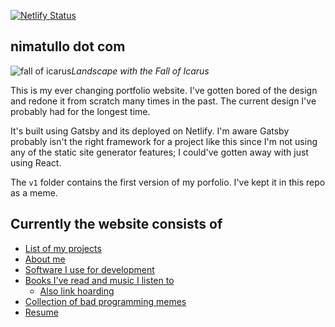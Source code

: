 [![Netlify Status](https://api.netlify.com/api/v1/badges/d712b5f3-8c0c-448c-ae89-827bd5667a9c/deploy-status)](https://app.netlify.com/sites/mmvvpp123/deploys)
## nimatullo dot com

![fall of icarus](https://upload.wikimedia.org/wikipedia/commons/thumb/c/c2/Pieter_Bruegel_de_Oude_-_De_val_van_Icarus.jpg/1920px-Pieter_Bruegel_de_Oude_-_De_val_van_Icarus.jpg?1630072286318)*Landscape with the Fall of Icarus*

This is my ever changing portfolio website. I've gotten bored of the design and redone it from scratch many times in the past. The current design I've probably had for the longest time.

It's built using Gatsby and its deployed on Netlify. I'm aware Gatsby probably isn't the right framework for a project like this since I'm not using any of the static site generator features; I could've gotten away with just using React.

The `v1` folder contains the first version of my porfolio. I've kept it in this repo as a meme. 

## Currently the website consists of

- [List of my projects](https://nimatullo.com/projects)
- [About me](https://nimatullo/about)
- [Software I use for development](https://nimatullo.com/uses)
- [Books I've read and music I listen to](https://nimatullo.com/culture)
  - [Also link hoarding](https://nimatullo.com/culture)
- [Collection of bad programming memes](https://nimatullo.com)
- [Resume](https://nimatullo.com/resume)
